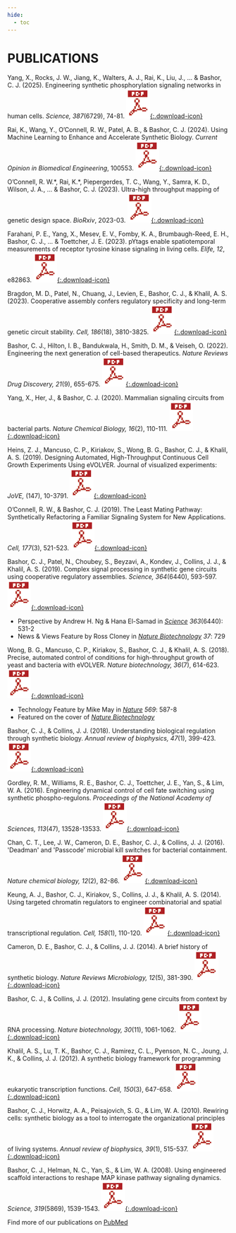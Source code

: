 ```yaml
---
hide:
  - toc
---
```


<link rel="stylesheet" href="../assets/page_publications.css" />

# PUBLICATIONS

Yang, X., Rocks, J. W., Jiang, K., Walters, A. J., Rai, K., Liu, J., ... & Bashor, C. J. (2025). Engineering synthetic phosphorylation signaling networks in human cells. *Science, 387*(6729), 74-81. [![download](./images/PDF_1PDF.png){:.download-icon}](https://www.science.org/stoken/author-tokens/ST-2348/full)

Rai, K., Wang, Y., O’Connell, R. W., Patel, A. B., & Bashor, C. J. (2024). Using Machine Learning to Enhance and Accelerate Synthetic Biology. *Current Opinion in Biomedical Engineering*, 100553. [![download](./images/PDF_1PDF.png){:.download-icon}](./pdfs/2024_ML_synBio_review.pdf)

O’Connell, R. W.\*, Rai, K.\*, Piepergerdes, T. C., Wang, Y., Samra, K. D., Wilson, J. A., ... & Bashor, C. J. (2023). Ultra-high throughput mapping of genetic design space. *BioRxiv*, 2023-03. [![download](./images/PDF_1PDF.png){:.download-icon}](./pdfs/2023_BioRXiv_CLASSIC.pdf)

Farahani, P. E., Yang, X., Mesev, E. V., Fomby, K. A., Brumbaugh-Reed, E. H., Bashor, C. J., ... & Toettcher, J. E. (2023). pYtags enable spatiotemporal measurements of receptor tyrosine kinase signaling in living cells. *Elife, 12*, e82863. [![download](./images/PDF_1PDF.png){:.download-icon}](./pdfs/eLife_2023.pdf)

Bragdon, M. D., Patel, N., Chuang, J., Levien, E., Bashor, C. J., & Khalil, A. S. (2023). Cooperative assembly confers regulatory specificity and long-term genetic circuit stability. *Cell, 186*(18), 3810-3825. [![download](./images/PDF_1PDF.png){:.download-icon}](./pdfs/2022_Bashor_BioRXiv.pdf)

Bashor, C. J., Hilton, I. B., Bandukwala, H., Smith, D. M., & Veiseh, O. (2022). Engineering the next generation of cell-based therapeutics. *Nature Reviews Drug Discovery, 21*(9), 655-675. [![download](./images/PDF_1PDF.png){:.download-icon}](./pdfs/Bashor_et_al-2022-Nature_Reviews_Drug_Discovery.pdf)

Yang, X., Her, J., & Bashor, C. J. (2020). Mammalian signaling circuits from bacterial parts. *Nature Chemical Biology, 16*(2), 110-111. [![download](./images/PDF_1PDF.png){:.download-icon}](./pdfs/Yang_Nat-Chem-Bio_2019.pdf)

Heins, Z. J., Mancuso, C. P., Kiriakov, S., Wong, B. G., Bashor, C. J., & Khalil, A. S. (2019). Designing Automated, High-Throughput Continuous Cell Growth Experiments Using eVOLVER. Journal of visualized experiments: *JoVE,* (147), 10-3791. [![download](./images/PDF_1PDF.png){:.download-icon}](./pdfs/Heins_Jove_2019.pdf)

O’Connell, R. W., & Bashor, C. J. (2019). The Least Mating Pathway: Synthetically Refactoring a Familiar Signaling System for New Applications. *Cell, 177*(3), 521-523. [![download](./images/PDF_1PDF.png){:.download-icon}](./pdfs/OConnell_Cell_2019.pdf)

Bashor, C. J., Patel, N., Choubey, S., Beyzavi, A., Kondev, J., Collins, J. J., & Khalil, A. S. (2019). Complex signal processing in synthetic gene circuits using cooperative regulatory assemblies. *Science, 364*(6440), 593-597. [![download](./images/PDF_1PDF.png){:.download-icon}](./pdfs/Bashor_Science_2019.pdf)

- Perspective by Andrew H. Ng & Hana El-Samad in *[Science](https://science.sciencemag.org/content/364/6440/531) 363*(6440): 531-2
- News & Views Feature by Ross Cloney in *[Nature Biotechnology](https://www.nature.com/articles/s41587-019-0182-3) 37*: 729

Wong, B. G., Mancuso, C. P., Kiriakov, S., Bashor, C. J., & Khalil, A. S. (2018). Precise, automated control of conditions for high-throughput growth of yeast and bacteria with eVOLVER. *Nature biotechnology, 36*(7), 614-623. [![download](./images/PDF_1PDF.png){:.download-icon}](./pdfs/Wong_NatBiotech_2018.pdf)

- Technology Feature by Mike May in *[Nature](https://www.nature.com/articles/d41586-019-01590-z) 569*: 587-8
- Featured on the cover of *[Nature Biotechnology](./images/nbt2018-cover.jpg)*

Bashor, C. J., & Collins, J. J. (2018). Understanding biological regulation through synthetic biology. *Annual review of biophysics, 47*(1), 399-423. [![download](./images/PDF_1PDF.png){:.download-icon}](./pdfs/Bashor_AnnuRevBioPhys_2018.pdf)

Gordley, R. M., Williams, R. E., Bashor, C. J., Toettcher, J. E., Yan, S., & Lim, W. A. (2016). Engineering dynamical control of cell fate switching using synthetic phospho-regulons. *Proceedings of the National Academy of Sciences, 113*(47), 13528-13533. [![download](./images/PDF_1PDF.png){:.download-icon}](./pdfs/Gordley_PNAS_2016.pdf)

Chan, C. T., Lee, J. W., Cameron, D. E., Bashor, C. J., & Collins, J. J. (2016). 'Deadman' and 'Passcode' microbial kill switches for bacterial containment. *Nature chemical biology, 12*(2), 82-86. [![download](./images/PDF_1PDF.png){:.download-icon}](./pdfs/Chan_NatChemBio_2016.pdf)

Keung, A. J., Bashor, C. J., Kiriakov, S., Collins, J. J., & Khalil, A. S. (2014). Using targeted chromatin regulators to engineer combinatorial and spatial transcriptional regulation. *Cell, 158*(1), 110-120. [![download](./images/PDF_1PDF.png){:.download-icon}](./pdfs/Keung_Cell_2014.pdf)

Cameron, D. E., Bashor, C. J., & Collins, J. J. (2014). A brief history of synthetic biology. *Nature Reviews Microbiology, 12*(5), 381-390. [![download](./images/PDF_1PDF.png){:.download-icon}](./pdfs/Cameron_NatRevMicrobiol_2014.pdf)

Bashor, C. J., & Collins, J. J. (2012). Insulating gene circuits from context by RNA processing. *Nature biotechnology, 30*(11), 1061-1062. [![download](./images/PDF_1PDF.png){:.download-icon}](./pdfs/Bashor_NatBiotech_2012.pdf)

Khalil, A. S., Lu, T. K., Bashor, C. J., Ramirez, C. L., Pyenson, N. C., Joung, J. K., & Collins, J. J. (2012). A synthetic biology framework for programming eukaryotic transcription functions. *Cell, 150*(3), 647-658. [![download](./images/PDF_1PDF.png){:.download-icon}](./pdfs/Khalil_Cell_2012.pdf)

Bashor, C. J., Horwitz, A. A., Peisajovich, S. G., & Lim, W. A. (2010). Rewiring cells: synthetic biology as a tool to interrogate the organizational principles of living systems. *Annual review of biophysics, 39*(1), 515-537. [![download](./images/PDF_1PDF.png){:.download-icon}](./pdfs/Bashor_AnnuRevBioPhys_2010.pdf)

Bashor, C. J., Helman, N. C., Yan, S., & Lim, W. A. (2008). Using engineered scaffold interactions to reshape MAP kinase pathway signaling dynamics. *Science, 319*(5869), 1539-1543. [![download](./images/PDF_1PDF.png){:.download-icon}](./pdfs/Bashor_Science_2008.pdf)

Find more of our publications on [PubMed](https://www.ncbi.nlm.nih.gov/pubmed/?term=Bashor+C)

